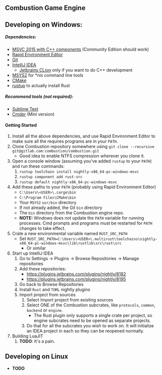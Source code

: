 Combustion Game Engine
----------------------

## Developing on Windows:

##### Dependencies:
* [MSVC 2015 with C++ components](https://www.visualstudio.com/vs/cplusplus/) (Community Edition should work)
* [Rapid Environment Editor](https://www.rapidee.com/en/about)
* [Git](https://git-scm.com/downloads)
* [IntelliJ IDEA](https://www.jetbrains.com/idea/)
    * [Jetbrains CLion](https://www.jetbrains.com/clion/) only if you want to do C++ development
* [MSYS2](https://msys2.github.io/) for *nix command line tools
* [CMake](https://cmake.org/download/)
* [rustup](https://www.rustup.rs/) to actually install Rust

##### Recommend tools (not required):
* [Sublime Text](https://www.sublimetext.com/)
* [Cmder](http://cmder.net/) (Mini version)

#### Getting Started

1. Install all the above dependencies, and use Rapid Environment Editor to make sure all the requires programs are in your `PATH`.
2. Clone Combustion repository somewhere using `git clone --recursive git@gitlab.com:combustion/combustion.git`
    * Good idea to enable NTFS compression wherever you clone it.
3. Open a console window (assuming you've added `rustup` to your `PATH`) and run these commands:
    1. `rustup toolchain install nightly-x86_64-pc-windows-msvc`
    2. `rustup component add rust-src`
    3. `rustup default nightly-x86_64-pc-windows-msvc`
4. Add these paths to your `PATH` (probably using Rapid Environment Editor)
    * `C:\Users\<USER>\.cargo\bin`
    * `C:\Program Files\CMake\bin`
    * Your `MSYS2` `usr/bin` directory
    * If not already added, the Git `bin` directory
    * The `bin` directory from the Combustion engine repo.
    * **NOTE:** Windows does not update the `PATH` variable for running processes. Cmd prompts and programs must be restarted for `PATH` changes to take effect. 
5. Crate a new environmental variable named `RUST_SRC_PATH`
    * Set `RUST_SRC_PATH=C:\Users\<USER>\.multirust\toolchains\nightly-x86_64-pc-windows-msvc\lib\rustlib\src\rust\src`
        * Or similar
6. Start up IntelliJ IDEA
    1. Go to Settings -> Plugins -> Browse Repositories -> Manage repositories
    2. Add these repositories:
        - https://plugins.jetbrains.com/plugins/nightly/8182
        - https://plugins.jetbrains.com/plugins/nightly/8195
    3. Go back to Browse Repositories
    4. Install `Rust` and `TOML` nightly plugins
    5. Import project from sources
        1. Select Import project from existing sources
        2. Select ONE of the Combustion subcrates, like `protocols`, `common`, `backend` or `engine`.
            * The Rust plugin only supports a single crate per project, so engine subcrates need to be opened as separate projects.
        3. Do that for all the subcrates you wish to work on. It will initialize an IDEA project in each so they can be reopened normally.
7. Building LuaJIT
    1. **TODO**: It's a pain.
    
## Developing on Linux

* **TODO**